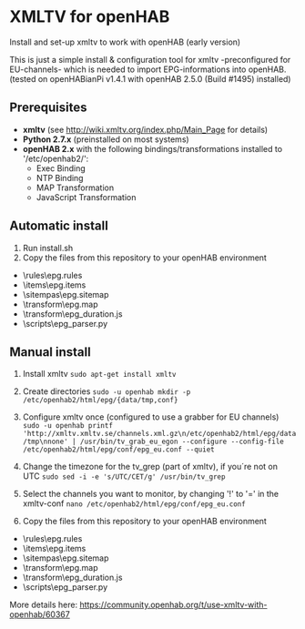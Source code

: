 # XMLTV for openHAB
Install and set-up xmltv to work with openHAB (early version)

This is just a simple install & configuration tool for xmltv -preconfigured for EU-channels- which is needed to import EPG-informations
into openHAB. (tested on openHABianPi v1.4.1 with openHAB 2.5.0 (Build #1495) installed)

## Prerequisites
- **xmltv** (see http://wiki.xmltv.org/index.php/Main_Page for details)
- **Python 2.7.x** (preinstalled on most systems)
- **openHAB 2.x** with the following bindings/transformations installed to '/etc/openhab2/':
  - Exec Binding
  - NTP Binding
  - MAP Transformation
  - JavaScript Transformation

## Automatic install
1. Run install.sh
2. Copy the files from this repository to your openHAB environment
  - \rules\epg.rules
  - \items\epg.items
  - \sitempas\epg.sitemap
  - \transform\epg.map
  - \transform\epg_duration.js
  - \scripts\epg_parser.py

## Manual install
1. Install xmltv `sudo apt-get install xmltv`

2. Create directories `sudo -u openhab mkdir -p /etc/openhab2/html/epg/{data/tmp,conf}`

3. Configure xmltv once (configured to use a grabber for EU channels) `sudo -u openhab printf 'http://xmltv.xmltv.se/channels.xml.gz\n/etc/openhab2/html/epg/data/tmp\nnone' | /usr/bin/tv_grab_eu_egon --configure --config-file /etc/openhab2/html/epg/conf/epg_eu.conf --quiet`

4. Change the timezone for the tv_grep (part of xmltv), if you´re not on UTC `sudo sed -i -e 's/UTC/CET/g' /usr/bin/tv_grep`

5. Select the channels you want to monitor, by changing '!' to '=' in the xmltv-conf `nano /etc/openhab2/html/epg/conf/epg_eu.conf`

6. Copy the files from this repository to your openHAB environment
  - \rules\epg.rules
  - \items\epg.items
  - \sitempas\epg.sitemap
  - \transform\epg.map
  - \transform\epg_duration.js
  - \scripts\epg_parser.py

More details here: https://community.openhab.org/t/use-xmltv-with-openhab/60367
